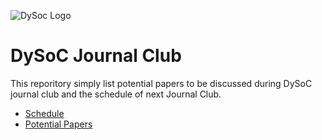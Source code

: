 ![DySoc Logo](http://www.dysoc.org/images/dysocbanner.png)


# DySoC Journal Club

This reporitory simply list potential papers to be discussed during DySoC journal club and the schedule of next Journal Club.  


* [Schedule](schedule.md)
* [Potential Papers](candidate.md)
